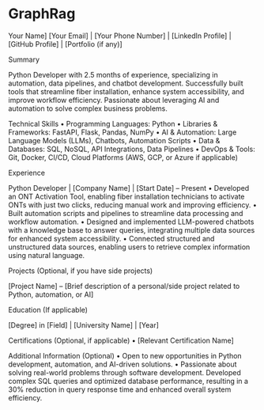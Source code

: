 # GraphRag

Your Name]
[Your Email] | [Your Phone Number] | [LinkedIn Profile] | [GitHub Profile] | [Portfolio (if any)]

Summary

Python Developer with 2.5 months of experience, specializing in automation, data pipelines, and chatbot development. Successfully built tools that streamline fiber installation, enhance system accessibility, and improve workflow efficiency. Passionate about leveraging AI and automation to solve complex business problems.

Technical Skills
	•	Programming Languages: Python
	•	Libraries & Frameworks: FastAPI, Flask, Pandas, NumPy
	•	AI & Automation: Large Language Models (LLMs), Chatbots, Automation Scripts
	•	Data & Databases: SQL, NoSQL, API Integrations, Data Pipelines
	•	DevOps & Tools: Git, Docker, CI/CD, Cloud Platforms (AWS, GCP, or Azure if applicable)

Experience

Python Developer | [Company Name] | [Start Date] – Present
	•	Developed an ONT Activation Tool, enabling fiber installation technicians to activate ONTs with just two clicks, reducing manual work and improving efficiency.
	•	Built automation scripts and pipelines to streamline data processing and workflow automation.
	•	Designed and implemented LLM-powered chatbots with a knowledge base to answer queries, integrating multiple data sources for enhanced system accessibility.
	•	Connected structured and unstructured data sources, enabling users to retrieve complex information using natural language.

Projects (Optional, if you have side projects)

[Project Name] – [Brief description of a personal/side project related to Python, automation, or AI]

Education (If applicable)

[Degree] in [Field] | [University Name] | [Year]

Certifications (Optional, if applicable)
	•	[Relevant Certification Name]

Additional Information (Optional)
	•	Open to new opportunities in Python development, automation, and AI-driven solutions.
	•	Passionate about solving real-world problems through software development.
Developed complex SQL queries and optimized database performance, resulting in a 30% reduction in
query response time and enhanced overall system efficiency.
